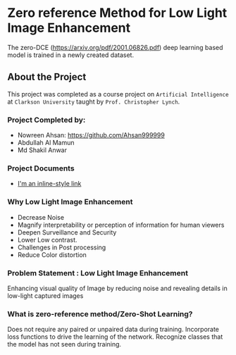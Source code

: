 # Zero reference Method for Low Light Image Enhancement
The zero-DCE (https://arxiv.org/pdf/2001.06826.pdf) deep learning based model is trained in a newly created dataset.

## About the Project
This project was completed as a course project on `Artificial Intelligence` at `Clarkson University` taught by `Prof. Christopher Lynch`.

### Project Completed by:
- Nowreen Ahsan: https://github.com/Ahsan999999
- Abdullah Al Mamun
- Md Shakil Anwar

### Project Documents
- [I'm an inline-style link](https://www.google.com)

### Why Low Light Image Enhancement
- Decrease Noise
- Magnify interpretability or perception of information for human viewers 
- Deepen Surveillance and Security
- Lower Low contrast.
- Challenges in Post processing
- Reduce Color distortion

### Problem Statement : Low Light Image Enhancement
Enhancing visual quality of Image by reducing noise and revealing details in low-light captured images

### What is zero-reference method/Zero-Shot Learning?
Does not require any paired or unpaired data during training. 
Incorporate loss functions to drive the learning of the network.
Recognize classes that the model has not seen during training.





